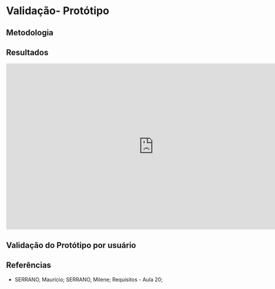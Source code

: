 #  Validação- Protótipo

## Metodologia


## Resultados

<iframe style="border: 1px solid rgba(0, 0, 0, 0.1);" width="800" height="450" src="https://www.figma.com/embed?embed_host=share&url=https://www.figma.com/proto/j1sSEfUUJpXDNavh6zZ2MX/iFut?node-id=4%3A21&scaling=min-zoom&hide-ui=1" allowfullscreen></iframe>

## Validação do Protótipo por usuário

## Referências
- SERRANO, Maurício; SERRANO, Milene; Requisitos - Aula 20; 
